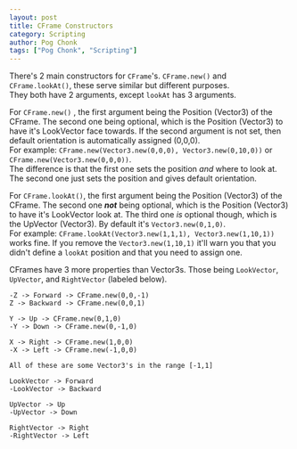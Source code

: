 ```yaml
---
layout: post
title: CFrame Constructors
category: Scripting
author: Pog Chonk
tags: ["Pog Chonk", "Scripting"]
---
```


There's 2 main constructors for `CFrame`'s. `CFrame.new()` and `CFrame.lookAt()`, these serve similar but different purposes.  
They both have 2 arguments, except `lookAt` has 3 arguments.

For `CFrame.new()` , the first argument being the Position (Vector3) of the CFrame. The second one being optional, which is the Position (Vector3) to have it's LookVector face towards. If the second argument is not set, then default orientation is automatically assigned (0,0,0).  
For example: `CFrame.new(Vector3.new(0,0,0), Vector3.new(0,10,0))` or `CFrame.new(Vector3.new(0,0,0))`.  
The difference is that the first one sets the position *and* where to look at. The second one just sets the position and gives default orientation.

For `CFrame.lookAt()`, the first argument being the Position (Vector3) of the CFrame. The second one ***not*** being optional, which is the Position (Vector3) to have it's LookVector look at. The third one *is* optional though, which is the UpVector (Vector3). By default it's `Vector3.new(0,1,0)`.  
For example: `CFrame.lookAt(Vector3.new(1,1,1), Vector3.new(1,10,1))` works fine. If you remove the `Vector3.new(1,10,1)` it'll warn you that you didn't define a `lookAt` position and that you need to assign one.

CFrames have 3 more properties than Vector3s. Those being `LookVector`, `UpVector`, and `RightVector` (labeled below).

```
-Z -> Forward -> CFrame.new(0,0,-1)
Z -> Backward -> CFrame.new(0,0,1)

Y -> Up -> CFrame.new(0,1,0)
-Y -> Down -> CFrame.new(0,-1,0)

X -> Right -> CFrame.new(1,0,0)
-X -> Left -> CFrame.new(-1,0,0)
```

```
All of these are some Vector3's in the range [-1,1]

LookVector -> Forward
-LookVector -> Backward

UpVector -> Up
-UpVector -> Down

RightVector -> Right
-RightVector -> Left
```
